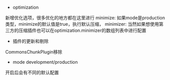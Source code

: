 
- optimization

 新增优化选项，很多优化的地方都在这里进行
 minimize: 如果mode是production类型，minimize的默认值是true，执行默认压缩，
 minimizer: 当然如果想使用第三方的压缩插件也可以在optimization.minimizer的数组列表中进行配置

 - 插件的更新和剔除 
 
 CommonsChunkPlugin移除

 - mode development/production

 开启后会有不同的默认配置